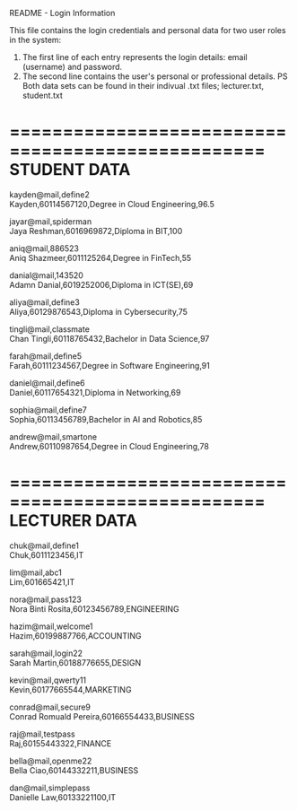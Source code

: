 README - Login Information

This file contains the login credentials and personal data for two user roles in the system:
1. The first line of each entry represents the login details: email (username) and password.
2. The second line contains the user's personal or professional details.
PS Both data sets can be found in their indivual .txt files; lecturer.txt, student.txt

==================================================
STUDENT DATA
==================================================

kayden@mail,define2  
Kayden,60114567120,Degree in Cloud Engineering,96.5

jayar@mail,spiderman  
Jaya Reshman,6016969872,Diploma in BIT,100

aniq@mail,886523  
Aniq Shazmeer,6011125264,Degree in FinTech,55

danial@mail,143520  
Adamn Danial,6019252006,Diploma in ICT(SE),69

aliya@mail,define3  
Aliya,60129876543,Diploma in Cybersecurity,75

tingli@mail,classmate  
Chan Tingli,60118765432,Bachelor in Data Science,97

farah@mail,define5  
Farah,60111234567,Degree in Software Engineering,91

daniel@mail,define6  
Daniel,60117654321,Diploma in Networking,69

sophia@mail,define7  
Sophia,60113456789,Bachelor in AI and Robotics,85

andrew@mail,smartone  
Andrew,60110987654,Degree in Cloud Engineering,78

==================================================
LECTURER DATA
==================================================

chuk@mail,define1  
Chuk,6011123456,IT

lim@mail,abc1  
Lim,601665421,IT

nora@mail,pass123  
Nora Binti Rosita,60123456789,ENGINEERING

hazim@mail,welcome1  
Hazim,60199887766,ACCOUNTING

sarah@mail,login22  
Sarah Martin,60188776655,DESIGN

kevin@mail,qwerty11  
Kevin,60177665544,MARKETING

conrad@mail,secure9  
Conrad Romuald Pereira,60166554433,BUSINESS

raj@mail,testpass  
Raj,60155443322,FINANCE

bella@mail,openme22  
Bella Ciao,60144332211,BUSINESS

dan@mail,simplepass  
Danielle Law,60133221100,IT
